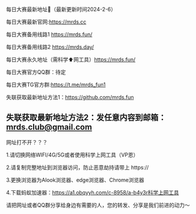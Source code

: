 每日大赛最新地址👋（最新更新时间2024-2-6）

每日大赛最新官网:https://mrds.cc

每日大赛备用线路1 https://mrds.fun/

每日大赛备用线路2 https://mrds.day/

每日大赛永久地址（需科学⬆️网工具）https://mrds.fun/

每日大赛官方QQ群：待定

每日大赛TG官方群:https://t.me/mrds_fun1

失联获取最新地址方法1：https://github.com/mrds.fun

失联获取最新地址方法2：发任意内容到邮箱：mrds.club@gmail.com
-----------------------------------------------------------------------------------------------------------------------------
网址打不开？？？

1.请切换网络WIFI/4G/5G或者使用科学上网工具（VP恩）

2.请复制完整地址到浏览器访问，防止恶意劫持请带上 https://

3.更换浏览器为Alook浏览器、edge浏览器、Chrome浏览器

4.下载蚂蚁加速器：https://a1.obqyyh.com/c-8958/a-b4y3r科学上网工具

请把网址或者QQ群分享给身边有需要的人，您的转发、分享是我们前进的动力～
